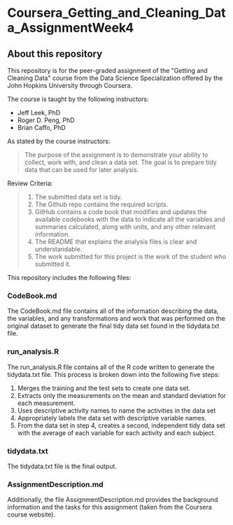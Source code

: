# Coursera_Getting_and_Cleaning_Data_AssignmentWeek4
## About this repository

This repository is for the peer-graded assignment of the "Getting and Cleaning Data" course from the Data Science Specialization offered by the John Hopkins University through Coursera. 

The course is taught by the following instructors: 
  - Jeff Leek, PhD
  - Roger D. Peng, PhD
  - Brian Caffo, PhD

As stated by the course instructors:
> The purpose of the assignment is to demonstrate your ability to collect, work with, and clean a data set. The goal is to prepare tidy data that can be used for later analysis.

Review Criteria:
> 1. The submitted data set is tidy. 
> 2. The Github repo contains the required scripts.
> 3. GitHub contains a code book that modifies and updates the available codebooks with the data to indicate all the variables and summaries calculated, along with units, and any other relevant information.
> 4. The README that explains the analysis files is clear and understandable.
> 5. The work submitted for this project is the work of the student who submitted it.

This repository includes the following files: 

### CodeBook.md
The CodeBook.md file contains all of the information describing the data, the variables, and any transformations and work that was performed on the original dataset to generate the final tidy data set found in the tidydata.txt file. 

### run_analysis.R
The run_analysis.R file contains all of the R code written to generate the tidydata.txt file. This process is broken down into the following five steps: 
1. Merges the training and the test sets to create one data set.
2. Extracts only the measurements on the mean and standard deviation for each measurement.
3. Uses descriptive activity names to name the activities in the data set
4. Appropriately labels the data set with descriptive variable names.
5. From the data set in step 4, creates a second, independent tidy data set with the average of each variable for each activity and each subject.

### tidydata.txt
The tidydata.txt file is the final output. 

### AssignmentDescription.md
Additionally, the file AssignmentDescription.md provides the background information and the tasks for this assignment (taken from the Coursera course website).  
